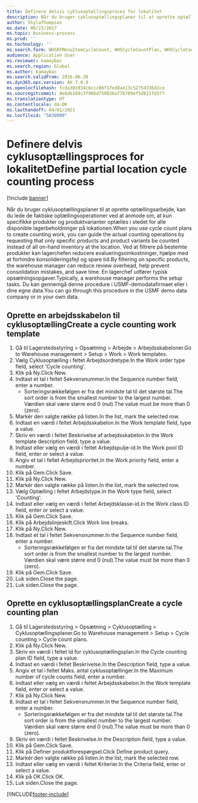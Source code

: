 ```yaml
---
title: Definere delvis cyklusoptællingsproces for lokalitet
description: Når du bruger cyklusoptællingsplaner til at oprette optællingsarbejde, kan du lede de faktiske optællingsoperationer ved at anmode om, at kun specifikke produkter og produktvarianter optælles i stedet for alle disponible lagerbeholdninger på lokationen.
author: ShylaThompson
ms.date: 06/23/2017
ms.topic: business-process
ms.prod: ''
ms.technology: ''
ms.search.form: WHSRFMenuItemCycleCount, WHSCycleCountPlan, WHSCycleCountPlanListPage, WHSWorkTemplateTable
audience: Application User
ms.reviewer: kamaybac
ms.search.region: Global
ms.author: kamaybac
ms.search.validFrom: 2016-06-30
ms.dyn365.ops.version: AX 7.0.0
ms.openlocfilehash: fcda301934c6ccc06f17ed8ae13c52754336d2ce
ms.sourcegitcommit: 0e8db169c3f90bd750826af76709ef5d621fd377
ms.translationtype: HT
ms.contentlocale: da-DK
ms.lasthandoff: 04/01/2021
ms.locfileid: "5830900"
---
```

# <a name="define-partial-location-cycle-counting-process"></a><span data-ttu-id="fc144-103">Definere delvis cyklusoptællingsproces for lokalitet</span><span class="sxs-lookup"><span data-stu-id="fc144-103">Define partial location cycle counting process</span></span> 

[!include [banner](../../includes/banner.md)]

<span data-ttu-id="fc144-104">Når du bruger cyklusoptællingsplaner til at oprette optællingsarbejde, kan du lede de faktiske optællingsoperationer ved at anmode om, at kun specifikke produkter og produktvarianter optælles i stedet for alle disponible lagerbeholdninger på lokationen.</span><span class="sxs-lookup"><span data-stu-id="fc144-104">When you use cycle count plans to create counting work, you can guide the actual counting operations by requesting that only specific products and product variants be counted instead of all on-hand inventory at the location.</span></span> <span data-ttu-id="fc144-105">Ved at filtrere på bestemte produkter kan lagerchefen reducere evalueringsomkostninger, hjælpe med at forhindre konsolideringsfejl og spare tid.</span><span class="sxs-lookup"><span data-stu-id="fc144-105">By filtering on specific products, the warehouse manager can reduce review overhead, help prevent consolidation mistakes, and save time.</span></span> <span data-ttu-id="fc144-106">En lagerchef udfører typisk opsætningsopgaver.</span><span class="sxs-lookup"><span data-stu-id="fc144-106">Typically, a warehouse manager performs the setup tasks.</span></span> <span data-ttu-id="fc144-107">Du kan gennemgå denne procedure i USMF-demodatafirmaet eller i dine egne data.</span><span class="sxs-lookup"><span data-stu-id="fc144-107">You can go through this procedure in the USMF demo data company or in your own data.</span></span>


## <a name="create-a-cycle-counting-work-template"></a><span data-ttu-id="fc144-108">Oprette en arbejdsskabelon til cyklusoptælling</span><span class="sxs-lookup"><span data-stu-id="fc144-108">Create a cycle counting work template</span></span>
1. <span data-ttu-id="fc144-109">Gå til Lagerstedsstyring > Opsætning > Arbejde > Arbejdsskabeloner.</span><span class="sxs-lookup"><span data-stu-id="fc144-109">Go to Warehouse management > Setup > Work > Work templates.</span></span>
2. <span data-ttu-id="fc144-110">Vælg Cyklusoptælling i feltet Arbejdsordretype.</span><span class="sxs-lookup"><span data-stu-id="fc144-110">In the Work order type field, select 'Cycle counting'.</span></span>
3. <span data-ttu-id="fc144-111">Klik på Ny.</span><span class="sxs-lookup"><span data-stu-id="fc144-111">Click New.</span></span>
4. <span data-ttu-id="fc144-112">Indtast et tal i feltet Sekvensnummer.</span><span class="sxs-lookup"><span data-stu-id="fc144-112">In the Sequence number field, enter a number.</span></span>
    * <span data-ttu-id="fc144-113">Sorteringsrækkefølgen er fra det mindste tal til det største tal.</span><span class="sxs-lookup"><span data-stu-id="fc144-113">The sort order is from the smallest number to the largest number.</span></span> <span data-ttu-id="fc144-114">Værdien skal være større end 0 (nul).</span><span class="sxs-lookup"><span data-stu-id="fc144-114">The value must be more than 0 (zero).</span></span>  
5. <span data-ttu-id="fc144-115">Markér den valgte række på listen.</span><span class="sxs-lookup"><span data-stu-id="fc144-115">In the list, mark the selected row.</span></span>
6. <span data-ttu-id="fc144-116">Indtast en værdi i feltet Arbejdsskabelon.</span><span class="sxs-lookup"><span data-stu-id="fc144-116">In the Work template field, type a value.</span></span>
7. <span data-ttu-id="fc144-117">Skriv en værdi i feltet Beskrivelse af arbejdsskabelon.</span><span class="sxs-lookup"><span data-stu-id="fc144-117">In the Work template description field, type a value.</span></span>
8. <span data-ttu-id="fc144-118">Indtast eller vælg en værdi i feltet Arbejdspulje-id.</span><span class="sxs-lookup"><span data-stu-id="fc144-118">In the Work pool ID field, enter or select a value.</span></span>
9. <span data-ttu-id="fc144-119">Angiv et tal i feltet Arbejdsprioritet.</span><span class="sxs-lookup"><span data-stu-id="fc144-119">In the Work priority field, enter a number.</span></span>
10. <span data-ttu-id="fc144-120">Klik på Gem.</span><span class="sxs-lookup"><span data-stu-id="fc144-120">Click Save.</span></span>
11. <span data-ttu-id="fc144-121">Klik på Ny.</span><span class="sxs-lookup"><span data-stu-id="fc144-121">Click New.</span></span>
12. <span data-ttu-id="fc144-122">Markér den valgte række på listen.</span><span class="sxs-lookup"><span data-stu-id="fc144-122">In the list, mark the selected row.</span></span>
13. <span data-ttu-id="fc144-123">Vælg Optælling i feltet Arbejdstype.</span><span class="sxs-lookup"><span data-stu-id="fc144-123">In the Work type field, select 'Counting'.</span></span>
14. <span data-ttu-id="fc144-124">Indtast eller vælg en værdi i feltet Arbejdsklasse-id.</span><span class="sxs-lookup"><span data-stu-id="fc144-124">In the Work class ID field, enter or select a value.</span></span>
15. <span data-ttu-id="fc144-125">Klik på Gem.</span><span class="sxs-lookup"><span data-stu-id="fc144-125">Click Save.</span></span>
16. <span data-ttu-id="fc144-126">Klik på Arbejdslinjeskift.</span><span class="sxs-lookup"><span data-stu-id="fc144-126">Click Work line breaks.</span></span>
17. <span data-ttu-id="fc144-127">Klik på Ny.</span><span class="sxs-lookup"><span data-stu-id="fc144-127">Click New.</span></span>
18. <span data-ttu-id="fc144-128">Indtast et tal i feltet Sekvensnummer.</span><span class="sxs-lookup"><span data-stu-id="fc144-128">In the Sequence number field, enter a number.</span></span>
    * <span data-ttu-id="fc144-129">Sorteringsrækkefølgen er fra det mindste tal til det største tal.</span><span class="sxs-lookup"><span data-stu-id="fc144-129">The sort order is from the smallest number to the largest number.</span></span> <span data-ttu-id="fc144-130">Værdien skal være større end 0 (nul).</span><span class="sxs-lookup"><span data-stu-id="fc144-130">The value must be more than 0 (zero).</span></span>  
19. <span data-ttu-id="fc144-131">Klik på Gem.</span><span class="sxs-lookup"><span data-stu-id="fc144-131">Click Save.</span></span>
20. <span data-ttu-id="fc144-132">Luk siden.</span><span class="sxs-lookup"><span data-stu-id="fc144-132">Close the page.</span></span>
21. <span data-ttu-id="fc144-133">Luk siden.</span><span class="sxs-lookup"><span data-stu-id="fc144-133">Close the page.</span></span>

## <a name="create-a-cycle-counting-plan"></a><span data-ttu-id="fc144-134">Oprette en cyklusoptællingsplan</span><span class="sxs-lookup"><span data-stu-id="fc144-134">Create a cycle counting plan</span></span>
1. <span data-ttu-id="fc144-135">Gå til Lagerstedsstyring > Opsætning > Cyklusoptælling > Cyklusoptællingsplaner.</span><span class="sxs-lookup"><span data-stu-id="fc144-135">Go to Warehouse management > Setup > Cycle counting > Cycle count plans.</span></span>
2. <span data-ttu-id="fc144-136">Klik på Ny.</span><span class="sxs-lookup"><span data-stu-id="fc144-136">Click New.</span></span>
3. <span data-ttu-id="fc144-137">Skriv en værdi i feltet Id for cyklusoptællingsplan.</span><span class="sxs-lookup"><span data-stu-id="fc144-137">In the Cycle counting plan ID field, type a value.</span></span>
4. <span data-ttu-id="fc144-138">Indtast en værdi i feltet Beskrivelse.</span><span class="sxs-lookup"><span data-stu-id="fc144-138">In the Description field, type a value.</span></span>
5. <span data-ttu-id="fc144-139">Angiv et tal i feltet Maks. antal cyklusoptællinger.</span><span class="sxs-lookup"><span data-stu-id="fc144-139">In the Maximum number of cycle counts field, enter a number.</span></span>
6. <span data-ttu-id="fc144-140">Indtast eller vælg en værdi i feltet Arbejdsskabelon.</span><span class="sxs-lookup"><span data-stu-id="fc144-140">In the Work template field, enter or select a value.</span></span>
7. <span data-ttu-id="fc144-141">Klik på Ny.</span><span class="sxs-lookup"><span data-stu-id="fc144-141">Click New.</span></span>
8. <span data-ttu-id="fc144-142">Indtast et tal i feltet Sekvensnummer.</span><span class="sxs-lookup"><span data-stu-id="fc144-142">In the Sequence number field, enter a number.</span></span>
    * <span data-ttu-id="fc144-143">Sorteringsrækkefølgen er fra det mindste tal til det største tal.</span><span class="sxs-lookup"><span data-stu-id="fc144-143">The sort order is from the smallest number to the largest number.</span></span> <span data-ttu-id="fc144-144">Værdien skal være større end 0 (nul).</span><span class="sxs-lookup"><span data-stu-id="fc144-144">The value must be more than 0 (zero).</span></span>  
9. <span data-ttu-id="fc144-145">Skriv en værdi i feltet Beskrivelse.</span><span class="sxs-lookup"><span data-stu-id="fc144-145">In the Description field, type a value.</span></span>
10. <span data-ttu-id="fc144-146">Klik på Gem.</span><span class="sxs-lookup"><span data-stu-id="fc144-146">Click Save.</span></span>
11. <span data-ttu-id="fc144-147">Klik på Definer produktforespørgsel.</span><span class="sxs-lookup"><span data-stu-id="fc144-147">Click Define product query.</span></span>
12. <span data-ttu-id="fc144-148">Markér den valgte række på listen.</span><span class="sxs-lookup"><span data-stu-id="fc144-148">In the list, mark the selected row.</span></span>
13. <span data-ttu-id="fc144-149">Indtast eller vælg en værdi i feltet Kriterier.</span><span class="sxs-lookup"><span data-stu-id="fc144-149">In the Criteria field, enter or select a value.</span></span>
14. <span data-ttu-id="fc144-150">Klik på OK.</span><span class="sxs-lookup"><span data-stu-id="fc144-150">Click OK.</span></span>
15. <span data-ttu-id="fc144-151">Luk siden.</span><span class="sxs-lookup"><span data-stu-id="fc144-151">Close the page.</span></span>



[!INCLUDE[footer-include](../../../includes/footer-banner.md)]